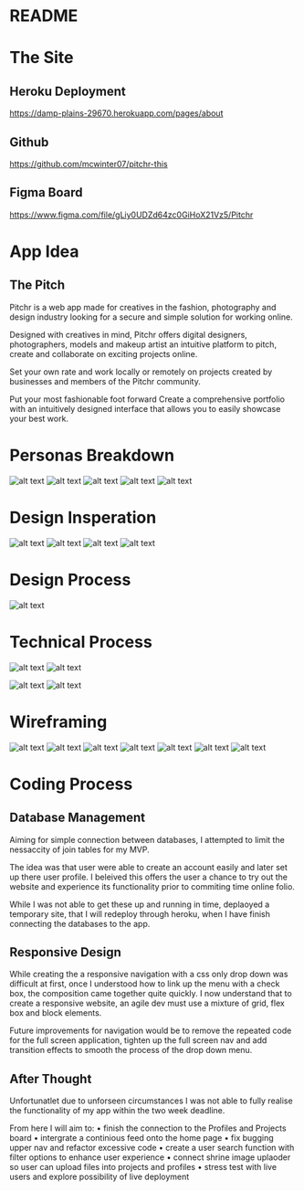 # README

<h1> The Site </h1>

<h2> Heroku Deployment </h2>

https://damp-plains-29670.herokuapp.com/pages/about

<h2> Github </h2>

https://github.com/mcwinter07/pitchr-this

<h2> Figma Board </h2>

https://www.figma.com/file/gLiy0UDZd64zc0GiHoX21Vz5/Pitchr


<h1>App Idea</h1>


<h2> The Pitch </h2>

<p>Pitchr is a web app made for creatives in the fashion, photography and design industry looking for a secure and simple solution for working online.

Designed with creatives in mind, Pitchr offers digital designers, photographers, models and makeup artist an intuitive platform to pitch, create and collaborate on exciting projects online.

Set your own rate and work locally or remotely on projects created by businesses and members of the Pitchr community.

Put your most fashionable foot forward Create a comprehensive portfolio with an intuitively designed interface that allows you to easily showcase your best work.</p>

<h1>Personas Breakdown</h1>

![alt text](app/assets/images/readmeassets/persona_board.jpg)
![alt text](app/assets/images/readmeassets/persona_1.jpg)
![alt text](app/assets/images/readmeassets/persona_2.jpg)
![alt text](app/assets/images/readmeassets/persona_3.jpg)
![alt text](app/assets/images/readmeassets/persona_4.jpg)
<div>

<h1>Design Insperation</h1>

![alt text](app/assets/images/readmeassets/design_inspo_1.jpg)
![alt text](app/assets/images/readmeassets/design_inspo_2.jpg)
![alt text](app/assets/images/readmeassets/design_inspo_3.jpg)
![alt text](app/assets/images/readmeassets/design_inspo_5.jpg)
<div>

<h1>Design Process</h1>

![alt text](app/assets/images/readmeassets/colour_palettes.jpg)
<div>

<h1>Technical Process</h1>

![alt text](app/assets/images/readmeassets/database.jpg)
![alt text](app/assets/images/readmeassets/user_journey.jpg)

![alt text](app/assets/images/readmeassets/typographys.jpg)
![alt text](app/assets/images/readmeassets/typography_alt.jpg)
<div>

<h1>Wireframing</h1>

![alt text](app/assets/images/wireframeassets/about_mock.jpg)
![alt text](app/assets/images/wireframeassets/designed_assets.jpg)
![alt text](app/assets/images/wireframeassets/home_mock.jpg)
![alt text](app/assets/images/wireframeassets/login_mock.jpg)
![alt text](app/assets/images/wireframeassets/nav_mock.jpg)
![alt text](app/assets/images/wireframeassets/profile_mock.jpg)
![alt text](app/assets/images/wireframeassets/project_mock.jpg)
<div>

<h1>Coding Process</h1>

<h2> Database Management</h2>

<p> Aiming for simple connection between databases, I attempted to limit the nessaccity of join tables for my MVP. 

The idea was that user were able to create an account easily and later set up there user profile. I beleived this offers the user a chance to try out the website and experience its functionality prior to commiting time online folio.


While I was not able to get these up and running in time, deplaoyed a temporary site, that I will redeploy through heroku, when I have finish connecting the databases to the app.</p>


<h2> Responsive Design </h2>

<p>While creating the a responsive navigation with a css only drop down was difficult at first, once I understood how to link up the menu with a check box, the composition came together quite quickly.  I now understand that to create a responsive website, an agile dev must use a mixture of grid, flex box and block elements.

Future improvements for navigation would be to remove the repeated code for the full screen application, tighten up the full screen nav and add transition effects to smooth the process of the drop down menu.</p>

<h2> After Thought</h2>

<p>Unfortunatlet due to unforseen circumstances I was not able to fully realise the functionality of my app within the two week deadline.

From here I will aim to: 
•   finish the connection to the Profiles and Projects board
•   intergrate a continious feed onto the home page
•   fix bugging upper nav and refactor excessive code
•   create a user search function with filter options to enhance user experience
•   connect shrine image uplaoder so user can upload files into projects and profiles
•   stress test with live users and explore possibility of live deployment

</p>





